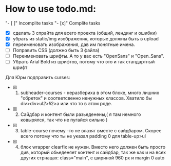 # How to use todo.md:
"- [ ]" Incomplite tasks
"- [x]" Complite tasks

- [x] сделать 3 спрайта для всего проекта (общий, лендинг и ошибки)
- [x] убрать из static/img изображения, которые должны быть в upload
- [x] переименовать изображения, дав им понятные имена.
- [ ] Поправить CSS (должно быть 3 файла) 
- [ ] Переименовать шрифты. А то у вас есть "OpenSans" и "Open_Sans".
- [ ] Убрать Arial Bold из шрифтов, потому что это и так стандартный шрифт

Для Юры подправить curses:

- [x] 1. subheader-courses - неразбериха в этом блоке, много лишних "обреток" и соответсвенно ненужных классов. Хватило бы div>div>ul*2>li*2>a или что то в этом роде.
- [x] 2. Сайдбар и контент были разьеденены,( я там немного ковырялся, так что не пугайся сильно )
- [x] 3. table-course  почему -то не влазят вместе с сайдбаром. Скорее всего потому что ты не указал padding 0 для table-up>ul
- [x] 4. блок wrapper clearfix не нужен. Вместо него должен быть просто див, который обьеденяет контент и сайдбар, так же как и на всех других стрнацах: class="main", c шириной 960 px и margin 0 auto 